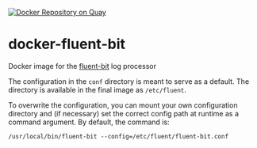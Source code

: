 [![Docker Repository on Quay](https://quay.io/repository/giantswarm/docker-fluent-bit/status "Docker Repository on Quay")](https://quay.io/repository/giantswarm/docker-fluent-bit)

# docker-fluent-bit

Docker image for the [fluent-bit](https://github.com/fluent/fluent-bit) log processor

The configuration in the `conf` directory is meant to serve as a default. The directory
is available in the final image as `/etc/fluent`.

To overwrite the configuration, you can mount your own configuration directory
and (if necessary) set the correct config path at runtime as a command argument.
By default, the command is:

    /usr/local/bin/fluent-bit --config=/etc/fluent/fluent-bit.conf
